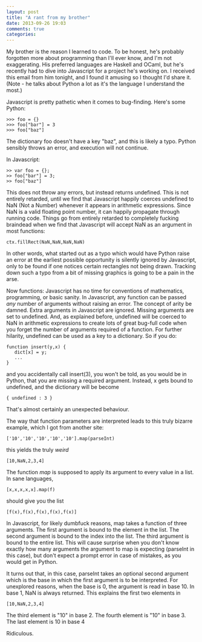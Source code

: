 ```yaml
---
layout: post
title: "A rant from my brother"
date: 2013-09-26 19:03
comments: true
categories: 
---
```

My brother is the reason I learned to code. To be honest, he's probably forgotten more about programming than I'll ever know, and I'm not exaggerating. His preferred languages are Haskell and OCaml, but he's recently had to dive into Javascript for a project he's working on. I received this email from him tonight, and I found it amusing so I thought I'd share it. (Note - he talks about Python a lot as it's the language I understand the most.)

Javascript is pretty pathetic when it comes to bug-finding. Here's some Python:

	>>> foo = {}
	>>> foo["bar"] = 3
	>>> foo["baz"]

The dictionary foo doesn't have a key "baz", and this is likely a typo. Python sensibly throws an error, and execution will not continue.

In Javascript:

	>> var foo = {};
	>> foo["bar"] = 3;
	>> foo["baz"]

This does not throw any errors, but instead returns undefined. This is not entirely retarded, until we find that Javascript happily coerces undefined to NaN (Not a Number) whenever it appears in arithmetic expressions. Since NaN is a valid floating point number, it can happily propagate through running code. Things go from entirely retarded to completely fucking braindead when we find that Javascript will accept NaN as an argument in most functions:

	ctx.fillRect(NaN,NaN,NaN,NaN)

In other words, what started out as a typo which would have Python raise an error at the earliest possible opportunity is silently ignored by Javascript, only to be found if one notices certain rectangles not being drawn. Tracking down such a typo from a bit of missing graphics is going to be a pain in the arse.

Now functions: Javascript has no time for conventions of mathematics, programming, or basic sanity. In Javascript, any function can be passed *any* number of arguments without raising an error. The concept of arity be damned. Extra arguments in Javascript are ignored. Missing arguments are set to undefined. And, as explained before, undefined will be coerced to NaN in arithmetic expressions to create lots of great bug-full code when you forget the number of arguments required of a function. For further hilarity, undefined can be used as a key to a dictionary. So if you do:

	function insert(y,x) {
	   dict[x] = y;
	   ...
	}

and you accidentally call insert(3), you won't be told, as you would be in Python, that you are missing a required argument. Instead, x gets bound to undefined, and the dictionary will be become

	{ undefined : 3 }

That's almost certainly an unexpected behaviour.

The way that function parameters are interpreted leads to this truly bizarre example, which I got from another site:

	['10','10','10','10','10'].map(parseInt)

this yields the truly *weird*

	[10,NaN,2,3,4]

The function *map* is supposed to apply its argument to every value in a list. In sane languages, 

	[x,x,x,x,x].map(f) 

should give you the list

	[f(x),f(x),f(x),f(x),f(x)]

In Javascript, for likely dumbfuck reasons, map takes a function of three arguments. The first argument is bound to the element in the list. The second argument is bound to the index into the list. The third argument is bound to the entire list. This will cause surprise when you don't know exactly how many arguments the argument to map is expecting (parseInt in this case), but don't expect a prompt error in case of mistakes, as you would get in Python.

It turns out that, in this case, parseInt takes an optional second argument which is the base in which the first argument is to be interpreted. For unexplored reasons, when the base is 0, the argument is read in base 10. In base 1, NaN is always returned. This explains the first two elements in

	[10,NaN,2,3,4]

The third element is "10" in base 2. The fourth element is "10" in base 3. The last element is 10 in base 4

Ridiculous.